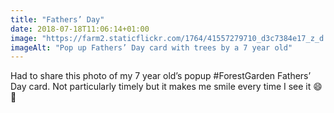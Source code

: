 ```yaml
---
title: "Fathers’ Day"
date: 2018-07-18T11:06:14+01:00
image: "https://farm2.staticflickr.com/1764/41557279710_d3c7384e17_z_d.jpg"
imageAlt: "Pop up Fathers’ Day card with trees by a 7 year old"
---
```


Had to share this photo of my 7 year old’s popup #ForestGarden Fathers’ Day card. Not particularly timely but it makes me smile every time I see it 😄 🌳
